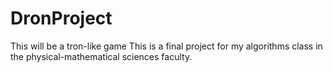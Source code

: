 # DronProject
This will be a tron-like game 
This is a final project for my algorithms class in the physical-mathematical sciences faculty.
